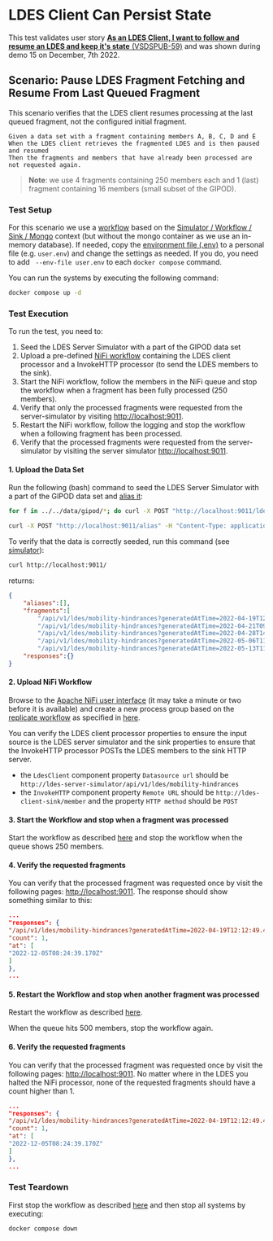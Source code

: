 # LDES Client Can Persist State
This test validates user story [**As an LDES Client, I want to follow and resume an LDES and keep it's state** (VSDSPUB-59)](https://vlaamseoverheid.atlassian.net/browse/VSDSPUB-198) and was shown during demo 15 on December, 7th 2022.

## Scenario: Pause LDES Fragment Fetching and Resume From Last Queued Fragment
This scenario verifies that the LDES client resumes processing at the last queued fragment, not the configured initial fragment.
```gherkin
Given a data set with a fragment containing members A, B, C, D and E
When the LDES client retrieves the fragmented LDES and is then paused and resumed
Then the fragments and members that have already been processed are not requested again.
```
> **Note**: we use 4 fragments containing 250 members each and 1 (last) fragment containing 16 members (small subset of the GIPOD).

### Test Setup
For this scenario we use a [workflow](./docker-compose.yml) based on the [Simulator / Workflow / Sink / Mongo](../../support/context/simulator-workflow-sink-mongo/README.md) context (but without the mongo container as we use an in-memory database). If needed, copy the [environment file (.env)](./.env) to a personal file (e.g. `user.env`) and change the settings as needed. If you do, you need to add ` --env-file user.env` to each `docker compose` command.

You can run the systems by executing the following command:
```bash
docker compose up -d
```

### Test Execution
To run the test, you need to:
1. Seed the LDES Server Simulator with a part of the GIPOD data set
2. Upload a pre-defined [NiFi workflow](./nifi-workflow.json) containing the LDES client processor and a InvokeHTTP processor (to send the LDES members to the sink).
3. Start the NiFi workflow, follow the members in the NiFi queue and stop the workflow when a fragment has been fully processed (250 members).
4. Verify that only the processed fragments were requested from the server-simulator by visiting [http://localhost:9011](http://localhost:9011).
5. Restart the NiFi workflow, follow the logging and stop the workflow when a following fragment has been processed.
6. Verify that the processed fragments were requested from the server-simulator by visiting the server simulator [http://localhost:9011](http://localhost:9011).

#### 1. Upload the Data Set
Run the following (bash) command to seed the LDES Server Simulator with a part of the GIPOD data set and [alias it](./create-alias.json):
```bash
for f in ../../data/gipod/*; do curl -X POST "http://localhost:9011/ldes" -H "Content-Type: application/ld+json" -d "@$f"; done

curl -X POST "http://localhost:9011/alias" -H "Content-Type: application/json" -d '@create-alias.json'
```

To verify that the data is correctly seeded, run this command (see [simulator](http://localhost:9011/)):
```bash
curl http://localhost:9011/
```
returns:
```json
{
    "aliases":[],
    "fragments":[
        "/api/v1/ldes/mobility-hindrances?generatedAtTime=2022-04-19T12:12:49.47Z",
        "/api/v1/ldes/mobility-hindrances?generatedAtTime=2022-04-21T09:38:34.617Z",
        "/api/v1/ldes/mobility-hindrances?generatedAtTime=2022-04-28T14:50:23.317Z",
        "/api/v1/ldes/mobility-hindrances?generatedAtTime=2022-05-06T11:55:00.313Z",
        "/api/v1/ldes/mobility-hindrances?generatedAtTime=2022-05-13T11:36:49.04Z"],
    "responses":{}
}
```

#### 2. Upload NiFi Workflow
Browse to the [Apache NiFi user interface](http://localhost:8000/nifi) (it may take a minute or two before it is available) and create a new process group based on the [replicate workflow](./nifi-workflow.json) as specified in [here](../../support/context/workflow/README.md#creating-a-workflow).

You can verify the LDES client processor properties to ensure the input source is the LDES server simulator and the sink properties to ensure that the InvokeHTTP processor POSTs the LDES members to the sink HTTP server.
* the `LdesClient` component property `Datasource url` should be `http://ldes-server-simulator/api/v1/ldes/mobility-hindrances`
* the `InvokeHTTP` component property `Remote URL` should be `http://ldes-client-sink/member` and the property `HTTP method` should be `POST`

#### 3. Start the Workflow and stop when a fragment was processed
Start the workflow as described [here](../../support/context/workflow/README.md#starting-a-workflow) and stop the workflow when the queue shows 250 members.

#### 4. Verify the requested fragments

You can verify that the processed fragment was requested once by visit the following pages: [http://localhost:9011](http://localhost:9011).
The response should show something similar to this:

```json
...
"responses": {
"/api/v1/ldes/mobility-hindrances?generatedAtTime=2022-04-19T12:12:49.47Z": {
"count": 1,
"at": [
"2022-12-05T08:24:39.170Z"
]
},
...
```

#### 5. Restart the Workflow and stop when another fragment was processed
Restart the workflow as described [here](../../support/context/workflow/README.md#starting-a-workflow).

When the queue hits 500 members, stop the workflow again.

#### 6. Verify the requested fragments

You can verify that the processed fragment was requested once by visit the following pages: [http://localhost:9011](http://localhost:9011).
No matter where in the LDES you halted the NiFi processor, none of the requested fragments should have a count higher than 1.

```json
...
"responses": {
"/api/v1/ldes/mobility-hindrances?generatedAtTime=2022-04-19T12:12:49.47Z": {
"count": 1,
"at": [
"2022-12-05T08:24:39.170Z"
]
},
...
```

### Test Teardown
First stop the workflow as described [here](../../support/context/workflow/README.md#stopping-a-workflow) and then stop all systems by executing:
```bash
docker compose down
```
